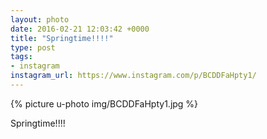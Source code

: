 ```yaml
---
layout: photo
date: 2016-02-21 12:03:42 +0000
title: "Springtime!!!!"
type: post
tags:
- instagram
instagram_url: https://www.instagram.com/p/BCDDFaHpty1/
---
```


{% picture u-photo img/BCDDFaHpty1.jpg %}

Springtime!!!!
